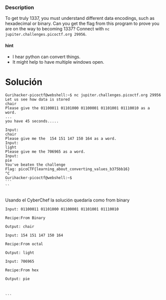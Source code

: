 ### Description
To get truly 1337, you must understand different data encodings, such as hexadecimal or binary. Can you get the flag from this program to prove you are on the way to becoming 1337? Connect with `nc jupiter.challenges.picoctf.org 29956`.
#### hint
- I hear python can convert things.
- It might help to have multiple windows open.

# Solución 

````
Gurihacker-picoctf@webshell:~$ nc jupiter.challenges.picoctf.org 29956
Let us see how data is stored
chair
Please give the 01100011 01101000 01100001 01101001 01110010 as a word.
...
you have 45 seconds.....

Input:
chair
Please give me the  154 151 147 150 164 as a word.
Input:
light
Please give me the 706965 as a word.
Input:
pie
You've beaten the challenge
Flag: picoCTF{learning_about_converting_values_b375bb16}
^C
Gurihacker-picoctf@webshell:~$ 
```
``


````

Usando el CyberChef la solución quedaría como
from binary
````
Input: 01100011 01101000 01100001 01101001 01110010

Recipe:From Binary

Output: chair

Input: 154 151 147 150 164

Recipe:From octal

Output: light

Input: 706965

Recipe:From hex

Output: pie



```
